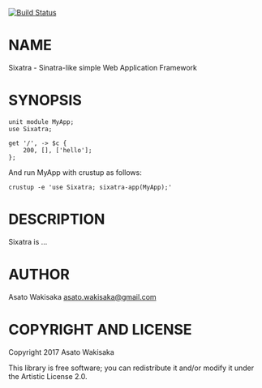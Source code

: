[![Build Status](https://travis-ci.org/astj/p6-Sixatra.svg?branch=master)](https://travis-ci.org/astj/p6-Sixatra)

NAME
====

Sixatra - Sinatra-like simple Web Application Framework

SYNOPSIS
========

    unit module MyApp;
    use Sixatra;

    get '/', -> $c {
        200, [], ['hello'];
    };

And run MyApp with crustup as follows:

    crustup -e 'use Sixatra; sixatra-app(MyApp);'

DESCRIPTION
===========

Sixatra is ...

AUTHOR
======

Asato Wakisaka <asato.wakisaka@gmail.com>

COPYRIGHT AND LICENSE
=====================

Copyright 2017 Asato Wakisaka

This library is free software; you can redistribute it and/or modify it under the Artistic License 2.0.
